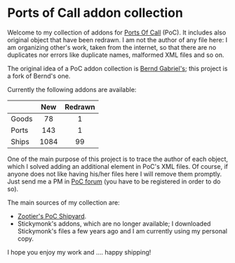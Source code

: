 # Ports of Call addon collection

Welcome to my collection of addons for [Ports Of Call](www.portsofcall.de/)
(PoC). It includes also original object that have been redrawn. I am not the author
of any file here: I am organizing other's work, taken from the internet, so that
there are no duplicates nor errors like duplicate names, malformed XML files and so on.

The original idea of a PoC addon collection is [Bernd Gabriel's](https://github.com/BerndGabriel/poc-user_addons);
this project is a fork of Bernd's one.

Currently the following addons are available:

| | New | Redrawn|
|    ---|:--:|:--:|
|    Goods | 78 | 1 |
|    Ports | 143 | 1 |
|    Ships | 1084 | 99 |
    

One of the main purpose of this project is to trace the author of each object, which
I solved adding an additional element in PoC's XML files. Of course, if anyone does not
like having his/her files here I will remove them promptly. Just send me a PM in
[PoC forum](http://www.rdkleinforum.de) (you have to be registered in order to do so).

The main sources of my collection are:

* [Zootier's PoC Shipyard](http://www.zootierspocshipyard.de.vu/).
* Stickymonk's addons, which are no longer available; I downloaded Stickymonk's files a few years ago and I am
  currently using my personal copy.

I hope you enjoy my work and .... happy shipping!
